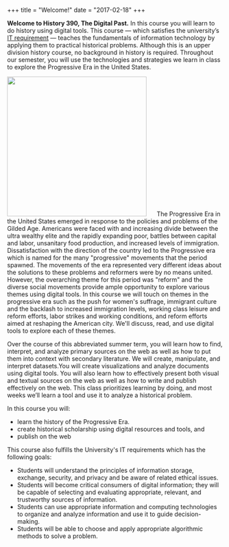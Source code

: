 +++
title = "Welcome!"
date = "2017-02-18"
+++

**Welcome to History 390, The Digital Past.** In this course you will learn to do history using digital tools. This course — which satisfies the university’s [IT requirement](http://masoncore.gmu.edu/general-education-at-mason-2/information-technology-1/) — teaches the fundamentals of information technology by applying them to practical historical problems. Although this is an upper division history course, no background in history is required. Throughout our semester, you will use the technologies and strategies we learn in class to explore the Progressive Era in the United States.

<img src="images/cartoon.jpg" width="325" style="margin-right: 20px;" class="img-thumbnail rounded float-left"> The Progressive Era in the United States emerged in response to the policies and problems of the Gilded Age. Americans were faced with and increasing divide between the ultra wealthy elite and the rapidly expanding poor, battles between capital and labor, unsanitary food production, and increased levels of immigration. Dissatisfaction with the direction of the country led to the Progressive era which is named for the many "progressive" movements that the period spawned. The movements of the era represented very different ideas about the solutions to these problems and reformers were by no means united. However, the overarching theme for this period was "reform" and the diverse social movements provide ample opportunity to explore various themes using digital tools. In this course we will touch on themes in the progressive era such as the push for women's suffrage, immigrant culture and the backlash to increased immigration levels, working class leisure and reform efforts, labor strikes and working conditions, and reform efforts aimed at reshaping the American city. We'll discuss, read, and use digital tools to explore each of these themes.

Over the course of this abbreviated summer term, you will learn how to find, interpret, and analyze primary sources on the web as well as how to put them into context with secondary literature. We will create, manipulate, and interpret datasets.You will create visualizations and analyze documents using digital tools. You will also learn how to effectively present both visual and textual sources on the web as well as how to write and publish effectively on the web. This class prioritizes learning by doing, and most weeks we’ll learn a tool and use it to analyze a historical problem.

In this course you will:

* learn the history of the Progressive Era.
* create historical scholarship using digital resources and tools, and
* publish on the web

This course also fulfills the University's IT requirements which has the following goals:

* Students will understand the principles of information storage, exchange, security, and privacy and be aware of related ethical issues.
* Students will become critical consumers of digital information; they will be capable of selecting and evaluating appropriate, relevant, and trustworthy sources of information.
* Students can use appropriate information and computing technologies to organize and analyze information and use it to guide decision-making.
* Students will be able to choose and apply appropriate algorithmic methods to solve a problem.
